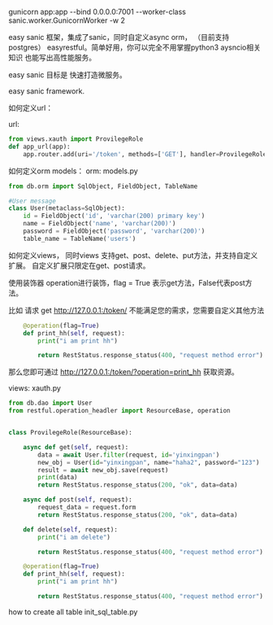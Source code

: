 gunicorn app:app --bind 0.0.0.0:7001 --worker-class sanic.worker.GunicornWorker -w 2

easy sanic 框架，集成了sanic，同时自定义async orm， （目前支持postgres）
easyrestful。简单好用，你可以完全不用掌握python3 aysncio相关知识 也能写出高性能服务。

easy sanic 目标是 快速打造微服务。

easy sanic framework.

如何定义url：

url:
```python
from views.xauth import ProvilegeRole   
def app_url(app):
    app.router.add(uri='/token', methods=['GET'], handler=ProvilegeRole().as_views)

```


如何定义orm models：
orm:
models.py
```python
from db.orm import SqlObject, FieldObject, TableName

#User message
class User(metaclass=SqlObject):
    id = FieldObject('id', 'varchar(200) primary key')
    name = FieldObject('name', 'varchar(200)')
    password = FieldObject('password', 'varchar(200)')
    table_name = TableName('users')

```

如何定义views， 同时views 支持get、post、delete、put方法，并支持自定义扩展。
自定义扩展只限定在get、post请求。

使用装饰器 operation进行装饰，flag = True 表示get方法，False代表post方法。


比如 请求 get  http://127.0.0.1:/token/ 不能满足您的需求，您需要自定义其他方法

```python
    @operation(flag=True)
    def print_hh(self, request):
        print("i am print hh")

        return RestStatus.response_status(400, "request method error")

```
那么您即可通过 http://127.0.0.1:/token/?operation=print_hh 获取资源。



views:
xauth.py
```python
from db.dao import User
from restful.operation_headler import ResourceBase, operation


class ProvilegeRole(ResourceBase):

    async def get(self, request):
        data = await User.filter(request, id='yinxingpan')
        new_obj = User(id="yinxingpan", name="haha2", password="123")
        result = await new_obj.save(request)
        print(data)
        return RestStatus.response_status(200, "ok", data=data)

    async def post(self, request):
        request_data = request.form
        return RestStatus.response_status(200, "ok", data=data)

    def delete(self, request):
        print("i am delete")

        return RestStatus.response_status(400, "request method error")

    @operation(flag=True)
    def print_hh(self, request):
        print("i am print hh")

        return RestStatus.response_status(400, "request method error")
```
    
    
how to create all table
init_sql_table.py




